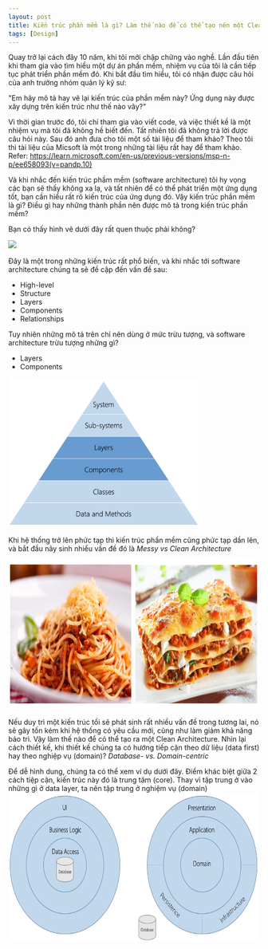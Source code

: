 ```yaml
---
layout: post
title: Kiến trúc phần mểm là gì? Làm thế nào để có thể tạo nên một Clean Architecture
tags: [Design]
---
```


Quay trở lại cách đây 10 năm, khi tôi mới chập chững vào nghề. Lần đầu tiên khi tham gia vào tìm hiểu một dự án phần mềm, nhiệm vụ của tôi là cần tiếp tục phát triển 
phần mềm đó. Khi bắt đầu tìm hiểu, tôi có nhận được câu hỏi của anh trưởng nhóm quản lý kỹ sư: 

"Em hãy mô tả hay vẽ lại kiến trúc của phần mềm này? Ứng dụng này được xây dựng trên kiến trúc như thế nào vây?"

Vì thời gian trước đó, tôi chỉ tham gia vào viết code, và việc thiết kề là một nhiệm vụ mà tôi đã không hề biết đến. Tất nhiên tôi đã không trả lời được câu hỏi này.
Sau đó anh đưa cho tôi một số tài liệu để tham khảo? Theo tôi thì tài liệu của Micsoft là một trong những tài liệu rất hay để tham khảo.
Refer: https://learn.microsoft.com/en-us/previous-versions/msp-n-p/ee658093(v=pandp.10)


Và khi nhắc đến kiến trúc phầm mềm (software architecture) tôi hy vọng các bạn sẽ thấy không xa lạ, và tất nhiên để có thể phát triển một ứng dụng tốt, bạn cần hiểu 
rất rõ kiến trúc của ứng dụng đó. Vậy kiến trúc phần mềm là gì? Điều gì hay những thành phần nên được mô tả trong kiến trúc phần mềm?

Bạn có thấy hình vẽ dưới đây rất quen thuộc phải không? 

<img src="https://learn.microsoft.com/en-us/previous-versions/msp-n-p/images/ee658124.b8220f0d-f76a-40d6-8b1b-5279f7cdcee9(en-us,pandp.10).png" height="350">

Đây là một trong những kiến trúc rất phổ biến, và khi nhắc tới software architecture chúng ta sẽ đề cập đến vấn đề sau: 
- High-level 
- Structure 
- Layers 
- Components 
- Relationships

Tuy nhiên những mô tả trên chỉ nên dùng ở mức trừu tượng, và software architecture trừu tượng những gì?

- Layers
- Components
  
<img src="/assets/img/sa-01.png" height="300">

Khi hệ thống trở lên phức tạp thì kiến trúc phần mềm cũng phức tạp dần lên, và bắt đầu nảy sinh nhiểu vấn đề đó là *Messy vs Clean Architecture*

<img src="/assets/img/sa-02.png" height="300">

Nếu duy trì một kiến trúc tồi sẽ phát sinh rất nhiều vấn đề trong tương lai, nó sẽ gây tốn kém khi hệ thống có yêu cầu mới, cũng như làm giảm khả năng bảo trì.
Vậy làm thế nào để có thể tạo ra một Clean Architecture. Nhìn lại cách thiết kế, khi thiết kế chúng ta có hướng tiếp cận theo dữ liệu (data first) hay theo nghiệp vụ (domain)?
*Database- vs. Domain-centric*

Để dễ hình dung, chúng ta có thể xem ví dụ dưới đây. Điểm khác biệt giữa 2 cách tiệp cận, kiến trúc này đó là trung tâm (core). Thay vì tập trung ở vào những gì ở data layer, ta nên tập trung ở nghiệm vụ (domain)
<img src="/assets/img/sa-03.png" height="300">



